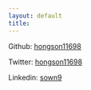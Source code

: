 ```yaml
---
layout: default
title: 
---
```


Github: [hongson11698](https://github.com/hongson11698)

Twitter: [hongson11698](https://twitter.com/hongson11698)

Linkedin: [sown9](https://www.linkedin.com/in/sown9)